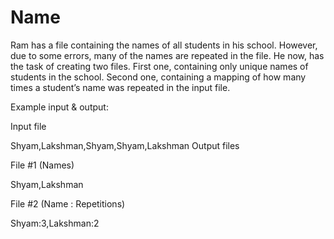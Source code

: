 # Name

Ram has a file containing the names of all students in his school. However, due to some errors, many of the names are repeated in the file. He now, has the task of creating two files. First one, containing only unique names of students in the school. Second one, containing a mapping of how many times a student’s name was repeated in the input file.

Example input & output:

Input file

Shyam,Lakshman,Shyam,Shyam,Lakshman
Output files 

File #1 (Names) 

Shyam,Lakshman

File #2 (Name  : Repetitions) 

Shyam:3,Lakshman:2 
